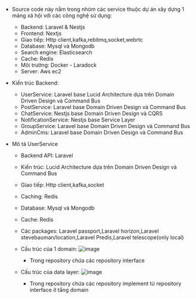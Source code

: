* Source code này nằm trong nhóm các service thuộc dự án xây dựng 1 mảng xã hội với các công nghệ sử dụng:
   - Backend: Laravel & Nestjs
   - Frontend: Nextjs
   - Giao tiếp: Http client,kafka,rebitmq,socket,webrtc
   - Database: Mysql và Mongodb
   - Search engine: Elasticsearch
   - Cache: Redis
   - Môi trường: Docker - Laradock
   - Server: Aws ec2
     
* Kiến trúc Backend:
   - UserService: Laravel base Lucid Architecture dựa trên Domain Driven Design và Command Bus
   - PostService: Laravel base Domain Driven Design và Command Bus
   - ChatService: Nestjs base Domain Driven Design và CQRS
   - NotificationService: Nestjs base Service Layer
   - GroupService: Laravel base Domain Driven Design và Command Bus
   - AdminCms: Laravel base Domain Driven Design và Command Bus

* Mô tả UserService
  - Backend API: Laravel
  - Kiến trúc: Lucid Architecture dựa trên Domain Driven Design và Command Bus
  - Giao tiếp: Http client,kafka,socket
  - Caching: Redis
  - Database: Mysql và Mongodb
  - Cache: Redis
  - Các packages: Laravel passport,Laravel horizon,Laravel stevebauman/location,Laravel Predis,Laravel telescope(only local)
  - Cấu trúc của 1 domain:
    ![image](https://github.com/dnamxtvl/SocialUserServices/assets/61748711/cf44b905-9f6e-4aac-b2ff-19727e5648d1)

    + Trong repository chứa các repository interface



  - Cấu trúc của data layer:
    ![image](https://github.com/dnamxtvl/SocialUserServices/assets/61748711/025a10b3-6897-4e21-800b-c8f8a94ae4ab)

    + Trong repository chứa các repository implement từ repository interface ở tầng domain


    
